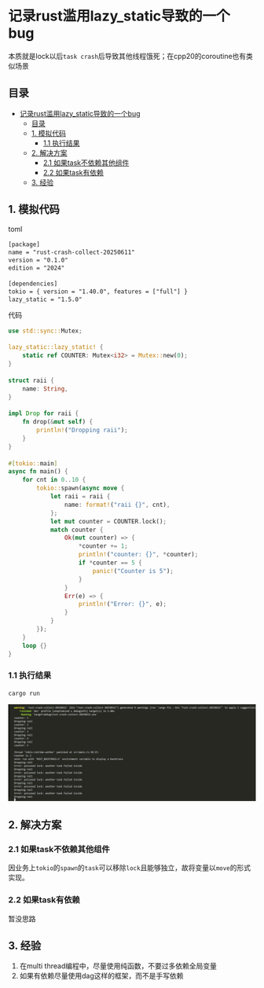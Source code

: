 # 记录rust滥用lazy_static导致的一个bug

本质就是lock以后`task crash`后导致其他线程饿死；在cpp20的coroutine也有类似场景

## 目录

- [记录rust滥用lazy\_static导致的一个bug](#记录rust滥用lazy_static导致的一个bug)
  - [目录](#目录)
  - [1. 模拟代码](#1-模拟代码)
    - [1.1 执行结果](#11-执行结果)
  - [2. 解决方案](#2-解决方案)
    - [2.1 如果task不依赖其他组件](#21-如果task不依赖其他组件)
    - [2.2 如果task有依赖](#22-如果task有依赖)
  - [3. 经验](#3-经验)

## 1. 模拟代码
toml
```
[package]
name = "rust-crash-collect-20250611"
version = "0.1.0"
edition = "2024"

[dependencies]
tokio = { version = "1.40.0", features = ["full"] }
lazy_static = "1.5.0"
```

代码
```rust
use std::sync::Mutex;

lazy_static::lazy_static! {
    static ref COUNTER: Mutex<i32> = Mutex::new(0);
}

struct raii {
    name: String,
}

impl Drop for raii {
    fn drop(&mut self) {
        println!("Dropping raii");
    }
}

#[tokio::main]
async fn main() {
    for cnt in 0..10 {
        tokio::spawn(async move {
            let raii = raii {
                name: format!("raii {}", cnt),
            };
            let mut counter = COUNTER.lock();
            match counter {
                Ok(mut counter) => {
                    *counter += 1;
                    println!("counter: {}", *counter);
                    if *counter == 5 {
                        panic!("Counter is 5");
                    }
                }
                Err(e) => {
                    println!("Error: {}", e);
                }
            }
        });
    }
    loop {}
}

```
### 1.1 执行结果
```sh
cargo run
```
![执行结果](imgs/rust-lazy-static-bug-20250611.png)

## 2. 解决方案
### 2.1 如果task不依赖其他组件
因业务上`tokio`的`spawn`的`task`可以移除`lock`且能够独立，故将变量以`move`的形式实现。

### 2.2 如果task有依赖
暂没思路

## 3. 经验
1. 在multi thread编程中，尽量使用纯函数，不要过多依赖全局变量
2. 如果有依赖尽量使用dag这样的框架，而不是手写依赖
